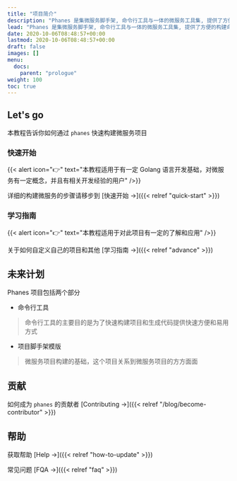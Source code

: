 ```yaml
---
title: "项目简介"
description: "Phanes 是集微服务脚手架, 命令行工具与一体的微服务工具集, 提供了方便的构建命令和各种代码生成命令, 让你能够方便快速的构建微服务项目"
lead: "Phanes 是集微服务脚手架, 命令行工具与一体的微服务工具集, 提供了方便的构建命令和各种代码生成命令, 让你能够方便快速的构建微服务项目"
date: 2020-10-06T08:48:57+00:00
lastmod: 2020-10-06T08:48:57+00:00
draft: false
images: []
menu:
  docs:
    parent: "prologue"
weight: 100
toc: true
---
```


## Let's go

本教程告诉你如何通过 `phanes` 快速构建微服务项目

### 快速开始

{{< alert icon="👉" text="本教程适用于有一定 Golang 语言开发基础，对微服务有一定概念，并且有相关开发经验的用户" />}}

详细的构建微服务的步骤请移步到 [快速开始 →]({{< relref "quick-start" >}})

### 学习指南

{{< alert icon="👉" text="本教程适用于对此项目有一定的了解和应用" />}}

关于如何自定义自己的项目和其他 [学习指南 →]({{< relref "advance" >}})

## 未来计划

Phanes 项目包括两个部分
- 命令行工具
> 命令行工具的主要目的是为了快速构建项目和生成代码提供快速方便和易用方式
- 项目脚手架模版
> 微服务项目构建的基础，这个项目关系到微服务项目的方方面面


## 贡献

如何成为 `phanes` 的贡献者 [Contributing →]({{< relref "/blog/become-contributor" >}})

## 帮助

获取帮助 [Help →]({{< relref "how-to-update" >}})

常见问题 [FQA →]({{< relref "faq" >}})
